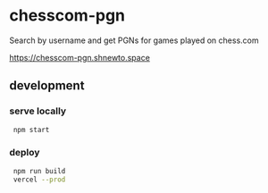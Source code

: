 # chesscom-pgn
Search by username and get PGNs for games played on chess.com

https://chesscom-pgn.shnewto.space

## development 

### serve locally

```bash
 npm start
```

### deploy 

```bash
 npm run build
 vercel --prod
```